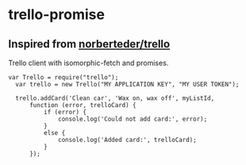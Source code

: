 # trello-promise

## Inspired from [norberteder/trello](https://github.com/norberteder/trello)
   Trello client with isomorphic-fetch and promises.


```
var Trello = require("trello");
  var trello = new Trello("MY APPLICATION KEY", "MY USER TOKEN");

  trello.addCard('Clean car', 'Wax on, wax off', myListId,
      function (error, trelloCard) {
          if (error) {
              console.log('Could not add card:', error);
          }
          else {
              console.log('Added card:', trelloCard);
          }
      });
      
 ```
